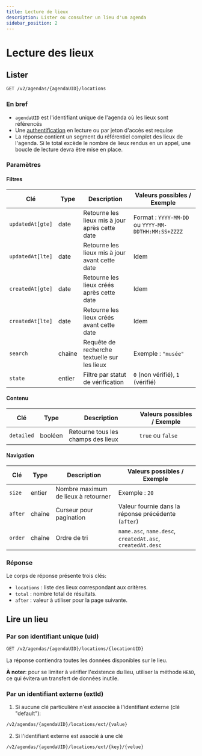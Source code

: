 ```yaml
---
title: Lecture de lieux
description: Lister ou consulter un lieu d'un agenda
sidebar_position: 2
---
```


# Lecture des lieux

## Lister

```bash
GET /v2/agendas/{agendaUID}/locations
```

### En bref

* `agendaUID` est l'identifiant unique de l'agenda où les lieux sont référencés
* Une [authentification](/authentification) en lecture ou par jeton d'accès est requise
* La réponse contient un segment du référentiel complet des lieux de l'agenda. Si le total excède le nombre de lieux rendus en un appel, une boucle de lecture devra être mise en place.

### Paramètres

#### Filtres

| Clé              | Type    | Description                                    | Valeurs possibles / Exemple                                |
| ---------------- | ------- | ---------------------------------------------- | ---------------------------------------------------------- |
| `updatedAt[gte]` | date    | Retourne les lieux mis à jour après cette date | Format : `YYYY-MM-DD` ou `YYYY-MM-DDTHH:MM:SS+ZZZZ`        |
| `updatedAt[lte]` | date    | Retourne les lieux mis à jour avant cette date | Idem                                                       |
| `createdAt[gte]` | date    | Retourne les lieux créés après cette date      | Idem                                                       |
| `createdAt[lte]` | date    | Retourne les lieux créés avant cette date      | Idem                                                       |
| `search`         | chaîne  | Requête de recherche textuelle sur les lieux   | Exemple : `"musée"`                                        |
| `state`          | entier  | Filtre par statut de vérification              | `0` (non vérifié), `1` (vérifié)                           |

#### Contenu

| Clé              | Type    | Description                                    | Valeurs possibles / Exemple                                |
| ---------------- | ------- | ---------------------------------------------- | ---------------------------------------------------------- |
| `detailed`       | booléen | Retourne tous les champs des lieux             | `true` ou `false`                                          |

#### Navigation

| Clé              | Type    | Description                                    | Valeurs possibles / Exemple                                |
| ---------------- | ------- | ---------------------------------------------- | ---------------------------------------------------------- |
| `size`           | entier  | Nombre maximum de lieux à retourner            | Exemple : `20`                                             |
| `after`          | chaîne  | Curseur pour pagination                        | Valeur fournie dans la réponse précédente (`after`)        |
| `order`          | chaîne  | Ordre de tri                                   | `name.asc`, `name.desc`, `createdAt.asc`, `createdAt.desc` |

### Réponse

Le corps de réponse présente trois clés:

* `locations` : liste des lieux correspondant aux critères.
* `total` : nombre total de résultats.
* `after` : valeur à utiliser pour la page suivante.

## Lire un lieu

### Par son identifiant unique (uid)

```bash
GET /v2/agendas/{agendaUID}/locations/{locationUID}
```

La réponse contiendra toutes les données disponibles sur le lieu.

**À noter**: pour se limiter à vérifier l'existence du lieu, utiliser la méthode `HEAD`, ce qui évitera un transfert de données inutile.

### Par un identifiant externe (extId)

1. Si aucune clé particulière n'est associée à l'identifiant externe (clé "default"):

```bash
/v2/agendas/{agendaUID}/locations/ext/{value}
```

2. Si l'identifiant externe est associé à une clé

```bash
/v2/agendas/{agendaUID}/locations/ext/{key}/{velue}
```